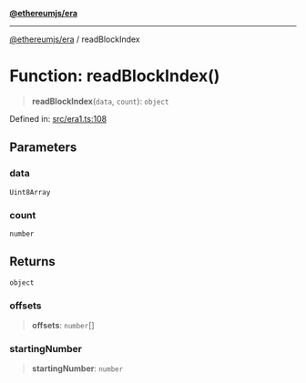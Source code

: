 [**@ethereumjs/era**](../README.md)

***

[@ethereumjs/era](../README.md) / readBlockIndex

# Function: readBlockIndex()

> **readBlockIndex**(`data`, `count`): `object`

Defined in: [src/era1.ts:108](https://github.com/Dargon789/ethereumjs-monorepo/blob/master/packages/era/src/era1.ts#L108)

## Parameters

### data

`Uint8Array`

### count

`number`

## Returns

`object`

### offsets

> **offsets**: `number`[]

### startingNumber

> **startingNumber**: `number`
